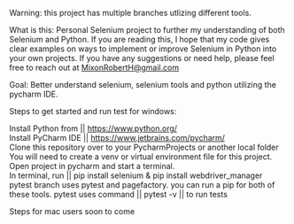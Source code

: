 Warning: this project has multiple branches utlizing different tools.

What is this: Personal Selenium project to further my understanding of both Selenium and Python. If you are reading this, I hope that my code gives clear examples on ways to implement or improve Selenium in Python into your own projects. If you have any suggestions or need help, please feel free to reach out at MixonRobertH@gmail.com

Goal: Better understand selenium, selenium tools and python utilizing the pycharm IDE.

Steps to get started and run test for windows:

Install Python from || https://www.python.org/<br>
Install PyCharm IDE || https://www.jetbrains.com/pycharm/<br>
Clone this repository over to your PycharmProjects or another local folder<br>
You will need to create a venv or virtual environment file for this project.<br>
Open project in pycharm and start a terminal.<br>
In terminal, run || pip install selenium & pip install webdriver_manager <br>
pytest branch uses pytest and pagefactory. you can run a pip for both of these tools. pytest uses command || pytest -v || to run tests<br>

Steps for mac users soon to come